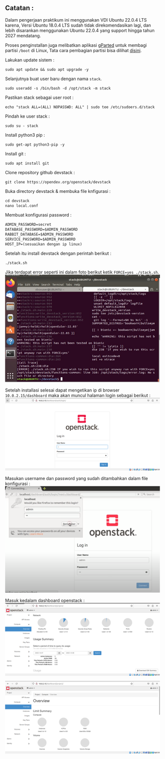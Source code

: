 ## Catatan :
Dalam pengerjaan praktikum ini menggunakan VDI Ubuntu 22.0.4 LTS karena, Versi Ubuntu 18.0.4 LTS sudah tidak direkomendasikan lagi, dan lebih disarankan menggunakan Ubuntu 22.0.4 yang support hingga tahun 2027 mendatang. 

Proses penginstallan juga melibatkan aplikasi [gParted](https://sourceforge.net/projects/gparted/) untuk membagi partisi `/boot` di Linux, Tata cara pembagian partisi bisa dilihat [disini](https://itsfoss.com/increase-disk-size-virtualbox/).


Lakukan update sistem :
```
sudo apt update && sudo apt upgrade -y
```

Selanjutnya buat user baru dengan nama `stack`.  
```
sudo useradd -s /bin/bash -d /opt/stack -m stack
```

Pastikan stack sebagai user root : 
```
echo "stack ALL=(ALL) NOPASSWD: ALL" | sudo tee /etc/sudoers.d/stack
```

Pindah ke user stack :
```
sudo su - stack
```

Install python3 pip :
```
sudo get-apt python3-pip -y
```

Install git :
```
sudo apt install git
```

Clone repository github devstack :
```
git clone https://opendev.org/openstack/devstack
```

Buka directory devstack & membuka file knfigurasi :
```
cd devstack
nano local.conf
```

Membuat konfigurasi password :
```
ADMIN_PASSWORD=secret
DATABASE_PASSWORD=$ADMIN_PASSWORD
RABBIT_DATABASE=$ADMIN_PASSWORD
SERVICE_PASSWORD=$ADMIN_PASSWORD
HOST_IP=(sesuaikan dengan ip linux)
```

Setelah itu install devstack dengan perintah berikut :
```
./stack.sh
```

Jika terdapat error seperti ini dalam foto berikut ketik `FORCE=yes ./stack.sh`.
![Error 1](01.Error1.jpeg)

Setelah installasi selesai dapat mengetikan ip di browser `10.0.2.15/dashboard` maka akan muncul halaman login sebagai berikut :
![login devstack](02.Login-devstack.png)

Masukan username dan password yang sudah ditambahkan dalam file konfigurasi :
![masukan username & password](03.Login-dengan-password.PNG)

Masuk kedalam dashboard openstack :
![db openstack 1](04.dashboard-devstack-2.png)

![db openstack 2](05.dashboard-devstack-1.png)
